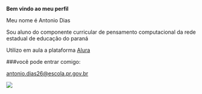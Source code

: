 **Bem vindo ao meu perfil**

Meu nome é Antonio Dias

Sou aluno do componente curricular de pensamento computacional da rede estadual de educação do paraná

Utilizo em aula a plataforma  [Alura](httpss//www.alura.com.br)

###você pode entrar comigo:

antonio.dias26@escola.pr.gov.br

![](https://media1.tenor.com/m/8aR2e6H7yQgAAAAd/asas.gif)
